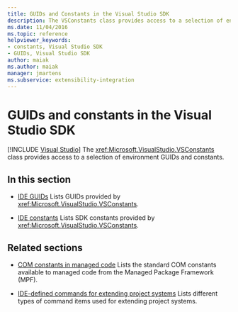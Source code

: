 ```yaml
---
title: GUIDs and Constants in the Visual Studio SDK
description: The VSConstants class provides access to a selection of environment GUIDs and constants in the Visual Studio SDK. 
ms.date: 11/04/2016
ms.topic: reference
helpviewer_keywords:
- constants, Visual Studio SDK
- GUIDs, Visual Studio SDK
author: maiak
ms.author: maiak
manager: jmartens
ms.subservice: extensibility-integration
---
```

# GUIDs and constants in the Visual Studio SDK

 [!INCLUDE [Visual Studio](~/includes/applies-to-version/vs-windows-only.md)]
The <xref:Microsoft.VisualStudio.VSConstants> class provides access to a selection of environment GUIDs and constants.

## In this section
- [IDE GUIDs](../extensibility/ide-guids.md)
 Lists GUIDs provided by <xref:Microsoft.VisualStudio.VSConstants>.

- [IDE constants](../extensibility/ide-constants.md)
 Lists SDK constants provided by <xref:Microsoft.VisualStudio.VSConstants>.

## Related sections
- [COM constants in managed code](../extensibility/com-constants-in-managed-code.md)
 Lists the standard COM constants available to managed code from the Managed Package Framework (MPF).

- [IDE-defined commands for extending project systems](../extensibility/internals/ide-defined-commands-for-extending-project-systems.md)
 Lists different types of command items used for extending project systems.
